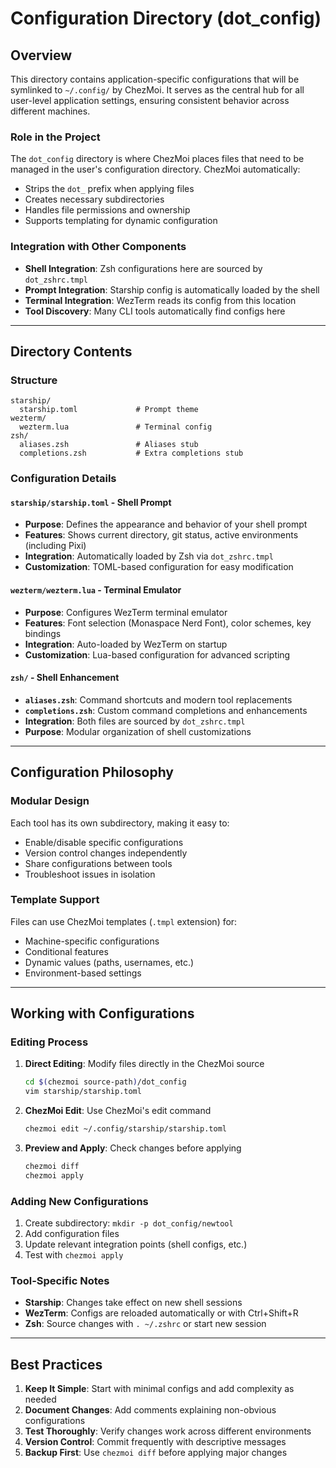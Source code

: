 # Configuration Directory (dot_config)

## Overview

This directory contains application-specific configurations that will be symlinked to `~/.config/` by ChezMoi. It serves as the central hub for all user-level application settings, ensuring consistent behavior across different machines.

### Role in the Project

The `dot_config` directory is where ChezMoi places files that need to be managed in the user's configuration directory. ChezMoi automatically:
- Strips the `dot_` prefix when applying files
- Creates necessary subdirectories
- Handles file permissions and ownership
- Supports templating for dynamic configuration

### Integration with Other Components

- **Shell Integration**: Zsh configurations here are sourced by `dot_zshrc.tmpl`
- **Prompt Integration**: Starship config is automatically loaded by the shell
- **Terminal Integration**: WezTerm reads its config from this location
- **Tool Discovery**: Many CLI tools automatically find configs here

---

## Directory Contents

### Structure

```
starship/
  starship.toml             # Prompt theme
wezterm/
  wezterm.lua               # Terminal config
zsh/
  aliases.zsh               # Aliases stub
  completions.zsh           # Extra completions stub
```

### Configuration Details

#### `starship/starship.toml` - Shell Prompt
- **Purpose**: Defines the appearance and behavior of your shell prompt
- **Features**: Shows current directory, git status, active environments (including Pixi)
- **Integration**: Automatically loaded by Zsh via `dot_zshrc.tmpl`
- **Customization**: TOML-based configuration for easy modification

#### `wezterm/wezterm.lua` - Terminal Emulator
- **Purpose**: Configures WezTerm terminal emulator
- **Features**: Font selection (Monaspace Nerd Font), color schemes, key bindings
- **Integration**: Auto-loaded by WezTerm on startup
- **Customization**: Lua-based configuration for advanced scripting

#### `zsh/` - Shell Enhancement
- **`aliases.zsh`**: Command shortcuts and modern tool replacements
- **`completions.zsh`**: Custom command completions and enhancements
- **Integration**: Both files are sourced by `dot_zshrc.tmpl`
- **Purpose**: Modular organization of shell customizations

---

## Configuration Philosophy

### Modular Design
Each tool has its own subdirectory, making it easy to:
- Enable/disable specific configurations
- Version control changes independently
- Share configurations between tools
- Troubleshoot issues in isolation

### Template Support
Files can use ChezMoi templates (`.tmpl` extension) for:
- Machine-specific configurations
- Conditional features
- Dynamic values (paths, usernames, etc.)
- Environment-based settings

---

## Working with Configurations

### Editing Process
1. **Direct Editing**: Modify files directly in the ChezMoi source
   ```bash
   cd $(chezmoi source-path)/dot_config
   vim starship/starship.toml
   ```

2. **ChezMoi Edit**: Use ChezMoi's edit command
   ```bash
   chezmoi edit ~/.config/starship/starship.toml
   ```

3. **Preview and Apply**: Check changes before applying
   ```bash
   chezmoi diff
   chezmoi apply
   ```

### Adding New Configurations
1. Create subdirectory: `mkdir -p dot_config/newtool`
2. Add configuration files
3. Update relevant integration points (shell configs, etc.)
4. Test with `chezmoi apply`

### Tool-Specific Notes
- **Starship**: Changes take effect on new shell sessions
- **WezTerm**: Configs are reloaded automatically or with Ctrl+Shift+R
- **Zsh**: Source changes with `. ~/.zshrc` or start new session

---

## Best Practices

1. **Keep It Simple**: Start with minimal configs and add complexity as needed
2. **Document Changes**: Add comments explaining non-obvious configurations
3. **Test Thoroughly**: Verify changes work across different environments
4. **Version Control**: Commit frequently with descriptive messages
5. **Backup First**: Use `chezmoi diff` before applying major changes
